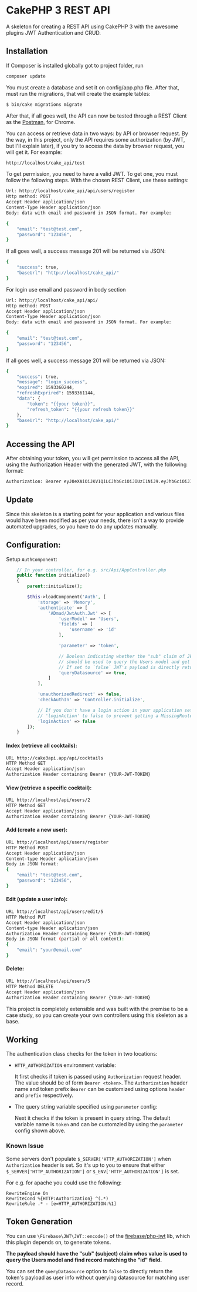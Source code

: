 # CakePHP 3 REST API

A skeleton for creating a REST API using CakePHP 3 with the awesome plugins JWT Authentication and CRUD.
## Installation

If Composer is installed globally got to project folder, run

```bash
composer update
```

You must create a database and set it on config/app.php file. After that, must run the migrations, that will create the example tables:

```sh
$ bin/cake migrations migrate
```

After that, if all goes well, the API can now be tested through a REST Client as the [Postman](https://chrome.google.com/webstore/detail/postman/fhbjgbiflinjbdggehcddcbncdddomop), for Chrome.

You can access or retrieve data in two ways: by API or browser request. By the way, in this project, only the API requires some authorization (by JWT, but I'll explain later), if you try to access the data by browser request, you will get it. For example:

```sh
http://localhost/cake_api/test
```

To get permission, you need to have a valid JWT. To get one, you must follow the following steps. With the chosen REST Client, use these settings:

```sh
Url: http://localhost/cake_api/api/users/register
Http method: POST
Accept Header application/json
Content-Type Header application/json
Body: data with email and password in JSON format. For example:

{
	"email": "test@test.com",
	"password": "123456",
}
```
If all goes well, a success message 201 will be returned via JSON:
```sh
{
    "success": true,
    "baseUrl": "http://localhost/cake_api/"
}
```
For login use email and password in body section
```sh
Url: http://localhost/cake_api/api/
Http method: POST
Accept Header application/json
Content-Type Header application/json
Body: data with email and password in JSON format. For example:

{
	"email": "test@test.com",
	"password": "123456",
}
```
If all goes well, a success message 201 will be returned via JSON:
```sh
{
    "success": true,
    "message": "login_success",
    "expired": 1593360244,
    "refreshExprired": 1593361144,
    "data": {
        "token": "{{your token}}",
        "refresh_token": "{{your refresh token}}"
    },
    "baseUrl": "http://localhost/cake_api/"
}
```
## Accessing the API
After obtaining your token, you will get permission to access all the API, using the Authorization Header with the generated JWT, with the following format:

```sh
Authorization: Bearer eyJ0eXAiOiJKV1QiLCJhbGciOiJIUzI1NiJ9.eyJhbGciOiJIUzI1NiIsImlkIjozLCJzdWIiOjMsImlhdCI6MTU5MzQ0MDc4MCwiZXhwIjoxNTkzNDQxMDgwfQ.eCofm-_k15aXyK0kv4ZPRIYW4IQF2RW7hJ4ErMQP4gU
```
## Update

Since this skeleton is a starting point for your application and various files
would have been modified as per your needs, there isn't a way to provide
automated upgrades, so you have to do any updates manually.

## Configuration:

Setup `AuthComponent`:

```php
    // In your controller, for e.g. src/Api/AppController.php
    public function initialize()
    {
        parent::initialize();

        $this->loadComponent('Auth', [
            'storage' => 'Memory',
            'authenticate' => [
                'ADmad/JwtAuth.Jwt' => [
                    'userModel' => 'Users',
                    'fields' => [
                        'username' => 'id'
                    ],

                    'parameter' => 'token',

                    // Boolean indicating whether the "sub" claim of JWT payload
                    // should be used to query the Users model and get user info.
                    // If set to `false` JWT's payload is directly returned.
                    'queryDatasource' => true,
                ]
            ],

            'unauthorizedRedirect' => false,
            'checkAuthIn' => 'Controller.initialize',

            // If you don't have a login action in your application set
            // 'loginAction' to false to prevent getting a MissingRouteException.
            'loginAction' => false
        ]);
    }
```

#### Index (retrieve all cocktails):
```sh
URL http://cake3api.app/api/cocktails
HTTP Method GET
Accept Header application/json
Authorization Header containing Bearer {YOUR-JWT-TOKEN}
```

#### View (retrieve a specific cocktail):
```sh
URL http://localhost/api/users/2
HTTP Method GET
Accept Header application/json
Authorization Header containing Bearer {YOUR-JWT-TOKEN}
```

#### Add (create a new user):
```sh
URL http://localhost/api/users/register
HTTP Method POST
Accept Header application/json
Content-type Header aplication/json
Body in JSON format:
{
	"email": "test@test.com",
	"password": "123456",
}
```
#### Edit (update a user info):
```sh
URL http://localhost/api/users/edit/5
HTTP Method PUT
Accept Header application/json
Content-type Header aplication/json
Authorization Header containing Bearer {YOUR-JWT-TOKEN}
Body in JSON format (partial or all content):
{ 
	"email": "your@email.com"
}
```

#### Delete:
```sh
URL http://localhost/api/users/5
HTTP Method DELETE
Accept Header application/json
Authorization Header containing Bearer {YOUR-JWT-TOKEN}
```
This project is completely extensible and was built with the premise to be a case study, so you can create your own controllers using this skeleton as a base.
## Working

The authentication class checks for the token in two locations:

- `HTTP_AUTHORIZATION` environment variable:

  It first checks if token is passed using `Authorization` request header.
  The value should be of form `Bearer <token>`. The `Authorization` header name
  and token prefix `Bearer` can be customized using options `header` and `prefix`
  respectively.

- The query string variable specified using `parameter` config:

  Next it checks if the token is present in query string. The default variable
  name is `token` and can be customzied by using the `parameter` config shown
  above.

### Known Issue
  Some servers don't populate `$_SERVER['HTTP_AUTHORIZATION']` when
  `Authorization` header is set. So it's up to you to ensure that either
  `$_SERVER['HTTP_AUTHORIZATION']` or `$_ENV['HTTP_AUTHORIZATION']` is set.

  For e.g. for apache you could use the following:

  ```
  RewriteEngine On
  RewriteCond %{HTTP:Authorization} ^(.*)
  RewriteRule .* - [e=HTTP_AUTHORIZATION:%1]
  ```

## Token Generation

You can use `\Firebase\JWT\JWT::encode()` of the [firebase/php-jwt](https://github.com/firebase/php-jwt)
lib, which this plugin depends on, to generate tokens.

**The payload should have the "sub" (subject) claim whos value is used to query the
Users model and find record matching the "id" field.**

You can set the `queryDatasource` option to `false` to directly return the token's
payload as user info without querying datasource for matching user record.


